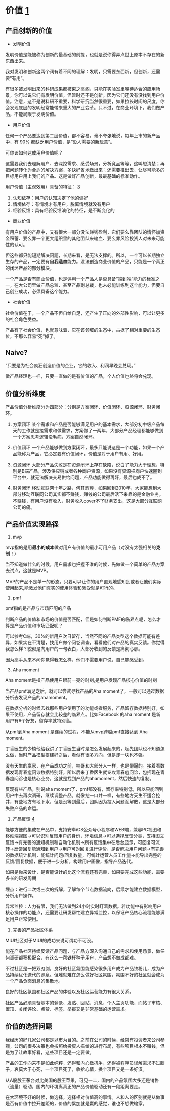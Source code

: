 # 价值 [1]

## 产品创新的价值

- 发明价值

发明价值是能被称为创新的最基础的前提，也就是说你得弄点世上原本不存在的新东西出来。

我对发明和创新这两个词有着不同的理解：发明，只需要东西新，但创新，还需要“有用”。

有很多被发明出来的科研成果都被束之高阁，只能在实验室里等待适合的应用场景，你可以说它们有发明价值，但暂时还不是创新。因为它们还没有没找到用户价值。注意，这不是说科研不重要，科学研究当然很重要，如果拉长时间的尺度，你会发现底层的发明经常能带来重大的产业变革。只不过，在商业环境下，我们做产品，不能局限于发明价值。

- 用户价值

任何一个产品要达到第二层价值，都不容易。毫不夸张地说，每年上市的新产品中，有 90% 都缺乏用户价值，是“没人需要的新玩意”。

可你该如何达成用户价值呢？

这需要我们去理解用户、去深挖需求、感受场景，分析竞品等等，这叫想清楚；再把问题转化为合适的解决方案，多快好省地做出来；还需要推出去，让尽可能多的目标用户用上我们的产品。这是做好产品创新，最最基础的标准动作。

用户价值（主观效用）具备的特征： [3]

1. 认知依存：用户的认知决定了他的偏好
1. 情境依存：有情境才有用户，脱离情境就没有用户
1. 经验反馈：具有经验反馈演化的特征，是不断变化的

- 商业价值

有用户价值的产品中，又有很大一部分没法赚钱盈利，它们要么靠团队的情怀加资金积蓄、要么靠一个更大组织里的其他团队来输血、要么靠风险投资人对未来可能性的认可。

但这些都只能短期解决问题，长期来看，是无法支撑的。所以，一个可以长期独立生存的产品，一定要有**自我造血**能力。没法创造商业价值的产品，只能是一个真正的闭环产品的部分模块。

一个产品是否有商业价值，也是评判一个产品人是否具备“端到端”能力的标准之一，在大公司里做产品总监、甚至产品副总裁，也未必能训练到这个能力，但要自己创业成功，必须具备这个能力。

- 社会价值

社会价值在于，一个产品不但自给自足，还产生了正向的外部性影响，可以让更多的社会角色受益。

产品有了社会价值，也就意味着，它在该领域的生态中，占据了相对重要的生态位，不那么容易“死”掉了。

## Naive?

“只要是为社会疯狂创造价值的企业，它的收入、利润早晚会兑现。”

做产品经理也一样，只要一直做的是有价值的产品，个人价值也终将会兑现。

## 价值分析维度

产品价值分析维度分为四部分：分别是方案闭环、价值闭环、资源闭环、财务闭环。

1. 方案闭环
某个需求和产品是否能够满足用户的基本需求，大部分初中级产品每天的工作就是接需求和做需求，方案做了一两年，大部分产品经理都能够做到一个方案思考逻辑没毛病，方案自然闭环。

2. 价值闭环
一个产品能够做到方案闭环，最多只能说这是一个功能，如果一个产品能称为产品，它必定要有价值闭环，价值是对于用户有用、好用。

3. 资源闭环
大部分产品失败是在资源闭环上存在缺陷，说白了能力大于理想，特别是B端产品，涉及供应链或者各种商户资源，如果没有资源把商户快速圈到平台中，就无法解决交易供给问题，产品功能做得再好，最后也成不了。

4. 财务闭环
移动互联网十年之路，何其辉煌，如果回到2010年，大家能想到大部分移动互联网公司其实都不赚钱，赚钱的公司最后活下来靠的是金融业务。不赚钱，有用户没有收入，财务收入cover不了财务支出，这是大部分互联网公司的痛。

## 产品价值实现路径

1. mvp

mvp指的是用**最小的成本**做对用户有价值的最小可用产品（对没有太强相关的**克制！**）

当不知道做什么的时候，用户需求也把握不准的时候，先做做一个简单的产品方案去试点，这就是MVP。

MVP的产品不是单一的形态。只要可以让你的用户直观地感知到或者让他们实际使用起来,能激发他们真实的使用体验和感受就是可行的。



1. pmf

pmf指的是产品与市场匹配的产品

判断产品的价值和市场的价值是否匹配，但是如何判断PMF的临界点呢，怎么才算是产品价值和市场匹配呢？

可以参考C端，30%的新用户次日留存，当然不同的产品类型这个数据可能有差异，如果实在不清楚，找用户做个问卷调查，看看他们对产品的真实反馈。你觉得我怎么样？貌似是向用户的一句表白，大部分收到的反馈是痛彻心扉。

因为高手从来不问你觉得我怎么样，他们不需要用户说，自己能感受到。

3. Aha moment

Aha moment是指产品使用户眼前一亮的时刻,是用户发现产品核心价值的时刻

当产品pmf满足之后，就可以尝试寻找产品的Aha moment了，一般可以通过数据分析去发现产品的ahamoment。

在数据分析的时候去找那些用户使用了的功能或者服务，产品留存数据特别好，如果不使用，产品留存就会比较差的临界点。比如Facebook 的aha moment 是新用户有6个好友，留存率就特别高。

从pmf到Aha moment 是连续的过程，不能从mvp跨越pmf直接达到 Aha moment。

丁香医生的少楠他给我讲了丁香医生当时是怎么发展起来的，起先团队也不知道怎么做，当时产品模型搭建好之后，看似有很多方向，但是却一块也不强。

没有天生的赢家，在产品成功之前，楠哥和大部分人一样，也是懵逼的。接着看数据发现青春痘问诊数据特别好，所以后来丁香医生就专攻青春痘问诊，包括现在青春痘问诊也是核心业务，这就是找到产品的ahamoment，然后快速的复制。

反观有些产品，别说aha moment了，pmf都没有，留存率特别低，所以只能回到用户中去再次调研，继续调整产品。就像挖一口井一样，有些地方天生不适合挖井，有些地方有地下水，但是没等到最后，团队因为投入问题而解散，这是大部分失败产品的命运。

1. 产品反馈 [4]

能够方便的集成在产品中，支持安卓iOS公众号小程序和WEB端，兼容PC视图和移动端视图->可以识别反馈用户的身份，环境信息->可以选择反馈分类，支持图文反馈->有完善的通知机制和自动化机制->所有反馈集中在后台显示，可回复可流转->反馈回复能通知到用户->用户可对回复进行评价，是否解决用户问题->有完善的数据统计机制，能统计问题/回复数量，可统计运营人员工作量->能导出完整的反馈/回复数据，便于进一步分析，构建用户画像，指导产品迭代。

如果是你来设计，是否能设计的比这个流程还有完善，如果要完成这些功能，需要多长的研发周期

埋点：进行二次或三次的拆解，了解每个节点数据流向，后续才能建立数据模型，分析用户操作。

异常监控：人力有限，我们无法做到24小时实时盯着数据。若功能中有影响用户核心操作的功能点，还需要让研发帮忙建立异常监控，以保证产品核心流程能够满足用户正常使用。

1. 完善的产品社区体系

MIUI社区对于MIUI的成功来说可谓功不可没。

能在产品社区持续反馈产品问题，与产品方深入沟通自己的需求和使用场景，做任何调研都积极配合，有这么一帮铁杆种子用户，产品想不做成都难。

不过社区是一把双刃剑，良好的社区氛围能感染很多用户成为产品铁粉儿，成为产品持续优化迭代的源泉。但难就难在怎么做好社区氛围，氛围不好的社区就会成为一个产品负面消息的集散地。

良好的社区氛围和社区产品的体验以及社区运营能力有很大关系。

社区产品必须具备基本的登录、发贴、回贴、消息、个人主页功能，而帖子审核、置顶、关闭评论、点赞、标签、举报又是非常基础的运营需求。

## 价值的选择问题


我经历的好几家公司都是以市为目的。之前在公司的时候，经常有投资者来公司参观，公司的很多决策也会按照给投资人描绘的进行布局，有些项目根本不赚钱，但是为了让故事好看，这些项目还是一定要做。

产品的工作向来不是如此纯粹，还得和内心做抗争，还得被程序员误解需求不过脑子，哀莫大于心死，一个项目死了，收拾心情，换个项目又是一条好汉。

从A股股王茅台对比美国的股王苹果，可见一二，国内的产品氛围大多还是销售（流量）驱动，国内的环境离真正的产品价值驱动还有一段距离要走。

在大环境不好的时候，做选择，选择相对价值高的事情。人和人的区别就是从做事是否有价值中拉开差距的，价值的累加就是赢的感觉，谁也不想做输家。

[1]: http://www.woshipm.com/pmd/4339402.html
[2]: https://www.jianshu.com/p/2c6e09328a75
[3]: https://www.jianshu.com/p/02df7160b7b0
[4]: https://coffee.pmcaff.com/article/2753643635311744/pmcaff?utm_source=forum
